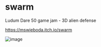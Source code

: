 # swarm
Ludum Dare 50 game jam - 3D alien defense

https://mswieboda.itch.io/swarm

![image](https://github.com/mswieboda/swarm/assets/2223822/fc67be29-ad44-4a0b-bd1f-82912424e14f)
